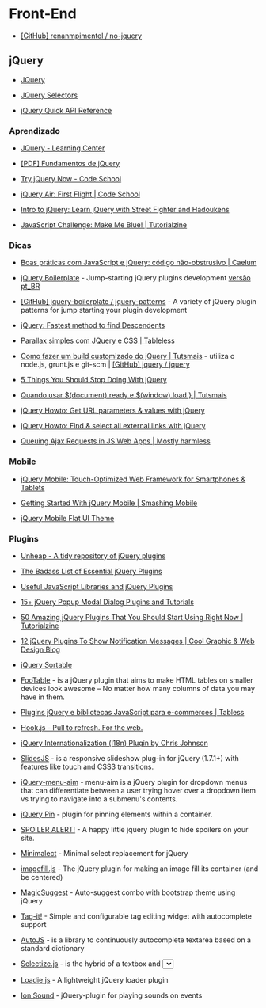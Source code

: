 # Front-End

* [[GitHub] renanmpimentel / no-jquery](https://github.com/renanmpimentel/no-jquery)


## jQuery

* [JQuery](http://jquery.com/)

* [JQuery Selectors](http://www.w3schools.com/jquery/jquery_ref_selectors.asp)

* [jQuery Quick API Reference](http://oscarotero.com/jquery/)


### Aprendizado

* [JQuery - Learning Center](http://learn.jquery.com/)

* [[PDF] Fundamentos de jQuery](http://herberthamaral.com/jquery-fundamentals-book-pt-BR.pdf)

* [Try jQuery Now - Code School](http://try.jquery.com/)

* [jQuery Air: First Flight | Code School](http://www.codeschool.com/courses/jquery-air-first-flight)

* [Intro to jQuery: Learn jQuery with Street Fighter and Hadoukens](http://www.thinkful.com/learn/intro-to-jquery)

* [JavaScript Challenge: Make Me Blue! | Tutorialzine](http://tutorialzine.com/2014/05/javascript-challenge-make-me-blue/)


### Dicas

* [Boas práticas com JavaScript e jQuery: código não-obstrusivo | Caelum](http://blog.caelum.com.br/boas-praticas-com-javascript-e-jquery-codigo-nao-obstrusivo/)

* [jQuery Boilerplate](http://jqueryboilerplate.com/) - Jump-starting jQuery plugins development [versão pt_BR](http://br.jqueryboilerplate.com/)

* [[GitHub] jquery-boilerplate / jquery-patterns](https://github.com/jquery-boilerplate/jquery-patterns) - A variety of jQuery plugin patterns for jump starting your plugin development

* [jQuery: Fastest method to find Descendents](http://aahacreative.com/2010/07/19/jquery-fastest-method-find-descendents/)

* [Parallax simples com JQuery e CSS | Tableless](http://tableless.com.br/parallax-simples-com-jquery-e-css/)

* [Como fazer um build customizado do jQuery | Tutsmais](http://tutsmais.com.br/blog/jquery/como-fazer-um-build-do-jquery/) - utiliza o node.js, grunt.js e git-scm | [[GitHub] jquery / jquery](https://github.com/jquery/jquery)

* [5 Things You Should Stop Doing With jQuery](http://flippinawesome.org/2013/05/06/5-things-you-should-stop-doing-with-jquery/)

* [Quando usar $(document).ready e $(window).load } | Tutsmais](http://tutsmais.com.br/blog/jquery/quando-usar-document-read-jqueryy-e-window-load/)

* [jQuery Howto: Get URL parameters & values with jQuery](http://jquery-howto.blogspot.co.uk/2009/09/get-url-parameters-values-with-jquery.html)

* [jQuery Howto: Find & select all external links with jQuery](http://jquery-howto.blogspot.co.uk/2009/06/find-select-all-external-links-with.html)

* [Queuing Ajax Requests in JS Web Apps | Mostly harmless](http://blog.alexmaccaw.com/queuing-ajax-requests)


### Mobile

* [jQuery Mobile: Touch-Optimized Web Framework for Smartphones & Tablets](http://jquerymobile.com/)

* [Getting Started With jQuery Mobile | Smashing Mobile](http://mobile.smashingmagazine.com/2013/03/31/getting-started-jquery-mobile/)

* [jQuery Mobile Flat UI Theme](https://github.com/ququplay/jquery-mobile-flat-ui-theme)


### Plugins

* [Unheap - A tidy repository of jQuery plugins](http://www.unheap.com/)

* [The Badass List of Essential jQuery Plugins](http://hasinhayder.github.io/essential-jquery-plugins/)

* [Useful JavaScript Libraries and jQuery Plugins](http://coding.smashingmagazine.com/2012/09/23/useful-javascript-libraries-jquery-plugins-web-developers/)

* [15+ jQuery Popup Modal Dialog Plugins and Tutorials](http://choosedaily.com/1178/15-jquery-popup-modal-dialog-plugins-tutorials/)

* [50 Amazing jQuery Plugins That You Should Start Using Right Now | Tutorialzine](http://tutorialzine.com/2013/04/50-amazing-jquery-plugins/)

* [12 jQuery Plugins To Show Notification Messages | Cool Graphic & Web Design Blog](http://bashooka.com/coding/jquery-plugins-to-show-notification-messages/)

* [jQuery Sortable](http://johnny.github.com/jquery-sortable/)

* [FooTable](http://fooplugins.com/plugins/footable-jquery/) - is a jQuery plugin that aims to make HTML tables on smaller devices look awesome – No matter how many columns of data you may have in them.

* [Plugins jQuery e bibliotecas JavaScript para e-commerces | Tabless](http://tableless.com.br/plugins-jquery-e-bibliotecas-javascript-para-e-commerces/)

* [Hook.js - Pull to refresh. For the web.](http://usehook.com/)

* [jQuery Internationalization (i18n) Plugin by Chris Johnson](https://github.com/edgeui/i18n.js)

* [SlidesJS](http://slidesjs.com/) - is a responsive slideshow plug-in for jQuery (1.7.1+) with features like touch and CSS3 transitions. 

* [jQuery-menu-aim](https://github.com/kamens/jQuery-menu-aim) - menu-aim is a jQuery plugin for dropdown menus that can differentiate between a user trying hover over a dropdown item vs trying to navigate into a submenu's contents.

* [jQuery Pin](http://webpop.github.com/jquery.pin/) - plugin for pinning elements within a container.

* [SPOILER ALERT!](http://joshbuddy.github.io/spoiler-alert/) - A happy little jquery plugin to hide spoilers on your site.

* [Minimalect](http://groenroos.github.io/minimalect/) - Minimal select replacement for jQuery

* [imagefill.js](http://johnpolacek.github.io/imagefill.js/) - The jQuery plugin for making an image fill its container (and be centered)

* [MagicSuggest](http://nicolasbize.github.com/magicsuggest/) - Auto-suggest combo with bootstrap theme using jQuery

* [Tag-it!](http://aehlke.github.io/tag-it/) - Simple and configurable tag editing widget with autocomplete support

* [AutoJS](http://atmb4u.github.io/AutoJS/) - is a library to continuously autocomplete textarea based on a standard dictionary

* [Selectize.js](http://brianreavis.github.io/selectize.js/) - is the hybrid of a textbox and <select> box. It's jQuery-based and it's useful for tagging, contact lists, country selectors, and so on.

* [Loadie.js](http://9elements.github.io/loadie.js/) - A lightweight jQuery loader plugin

* [Ion.Sound](http://ionden.com/a/plugins/ion.sound/en.html) - jQuery-plugin for playing sounds on events


